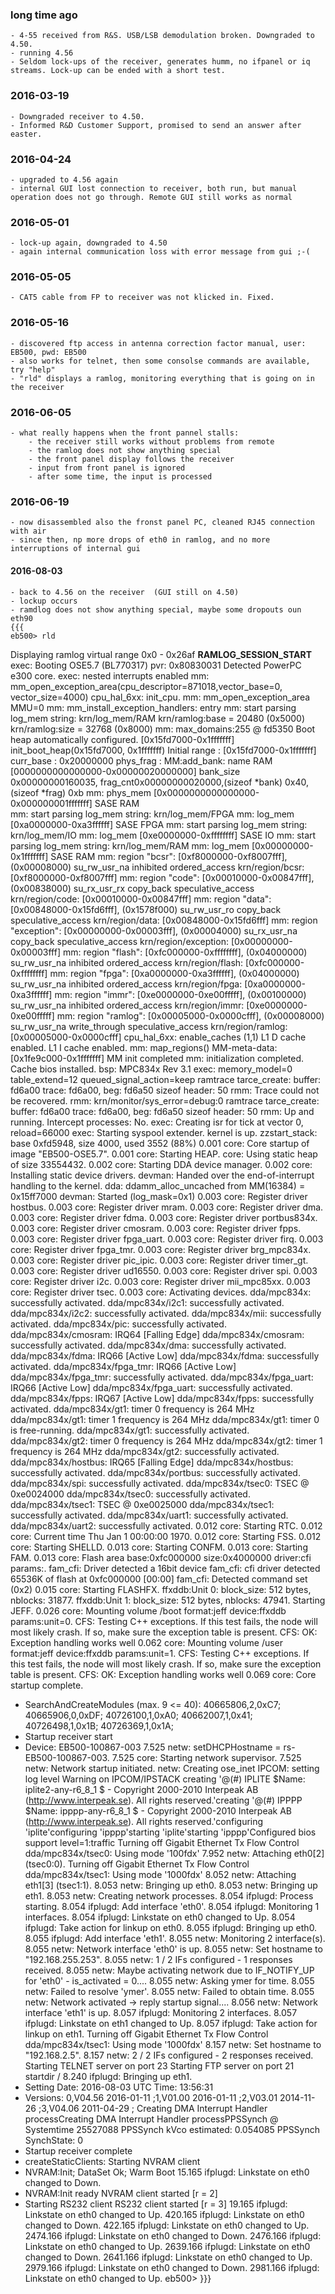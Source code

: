 ### long time ago
    - 4-55 received from R&S. USB/LSB demodulation broken. Downgraded to 4.50.
    - running 4.56 
    - Seldom lock-ups of the receiver, generates humm, no ifpanel or iq streams. Lock-up can be ended with a short test.
### 2016-03-19
    - Downgraded receiver to 4.50.
    - Informed R&D Customer Support, promised to send an answer after easter.
### 2016-04-24
    - upgraded to 4.56 again
    - internal GUI lost connection to receiver, both run, but manual operation does not go through. Remote GUI still works as normal
### 2016-05-01
    - lock-up again, downgraded to 4.50
    - again internal communication loss with error message from gui ;-(
### 2016-05-05
    - CAT5 cable from FP to receiver was not klicked in. Fixed.
### 2016-05-16
    - discovered ftp access in antenna correction factor manual, user: EB500, pwd: EB500
    - also works for telnet, then some consolse commands are available, try "help"
    - "rld" displays a ramlog, monitoring everything that is going on in the receiver
### 2016-06-05
    - what really happens when the front pannel stalls:
        - the receiver still works without problems from remote
        - the ramlog does not show anything special
        - the front panel display follows the receiver
        - input from front panel is ignored
        - after some time, the input is processed
### 2016-06-19
    - now disassembled also the fronst panel PC, cleaned RJ45 connection with air
    - since then, np more drops of eth0 in ramlog, and no more interruptions of internal gui

#### 2016-08-03
    - back to 4.56 on the receiver  (GUI still on 4.50)
    - lockup occurs
    - ramdlog does not show anything special, maybe some dropouts oun eth90
    {{{
    eb500> rld
Displaying ramlog virtual range 0x0 - 0x26af
__RAMLOG_SESSION_START__
exec: Booting OSE5.7 (BL770317)
pvr: 0x80830031
Detected PowerPC e300 core.
exec: nested interrupts enabled
mm: mm_open_exception_area(cpu_descriptor=871018,vector_base=0, vector_size=4000) 
cpu_hal_6xx: init_cpu.
mm: mm_open_exception_area MMU=0
mm: mm_install_exception_handlers: entry
mm: start parsing log_mem string: krn/log_mem/RAM
krn/ramlog:base = 20480 (0x5000)
krn/ramlog:size = 32768 (0x8000)
mm: max_domains:255 @ fd5350
Boot heap automatically configured. [0x15fd7000-0x1fffffff]
init_boot_heap(0x15fd7000, 0x1fffffff)
Initial range : [0x15fd7000-0x1fffffff]
curr_base     : 0x20000000
phys_frag     :
MM:add_bank: name RAM [0000000000000000-0x00000020000000]
   bank_size 0x00000000160035, frag_cnt0x00000000020000,(sizeof *bank) 0x40, (sizeof *frag) 0xb 
mm: phys_mem [0x0000000000000000-0x000000001fffffff] SASE RAM                             
mm: start parsing log_mem string: krn/log_mem/FPGA
mm: log_mem  [0xa0000000-0xa3ffffff]     SASE FPGA 
mm: start parsing log_mem string: krn/log_mem/IO
mm: log_mem  [0xe0000000-0xffffffff]     SASE IO 
mm: start parsing log_mem string: krn/log_mem/RAM
mm: log_mem  [0x00000000-0x1fffffff]     SASE RAM 
mm: region "bcsr": [0xf8000000-0xf8007fff], (0x00008000) su_rw_usr_na inhibited ordered_access
krn/region/bcsr: [0xf8000000-0xf8007fff]
mm: region "code": [0x00010000-0x00847fff], (0x00838000) su_rx_usr_rx copy_back speculative_access
krn/region/code: [0x00010000-0x00847fff]
mm: region "data": [0x00848000-0x15fd6fff], (0x1578f000) su_rw_usr_ro copy_back speculative_access
krn/region/data: [0x00848000-0x15fd6fff]
mm: region "exception": [0x00000000-0x00003fff], (0x00004000) su_rx_usr_na copy_back speculative_access
krn/region/exception: [0x00000000-0x00003fff]
mm: region "flash": [0xfc000000-0xffffffff], (0x04000000) su_rw_usr_na inhibited ordered_access
krn/region/flash: [0xfc000000-0xffffffff]
mm: region "fpga": [0xa0000000-0xa3ffffff], (0x04000000) su_rw_usr_na inhibited ordered_access
krn/region/fpga: [0xa0000000-0xa3ffffff]
mm: region "immr": [0xe0000000-0xe00fffff], (0x00100000) su_rw_usr_na inhibited ordered_access
krn/region/immr: [0xe0000000-0xe00fffff]
mm: region "ramlog": [0x00005000-0x0000cfff], (0x00008000) su_rw_usr_na write_through speculative_access
krn/region/ramlog: [0x00005000-0x0000cfff]
cpu_hal_6xx: enable_caches (1,1)
L1 D cache enabled.
L1 I cache enabled.
mm: map_regions()
MM-meta-data: [0x1fe9c000-0x1fffffff]
MM init completed
mm: initialization completed.
Cache bios installed.
bsp: MPC834x Rev 3.1
exec: memory_model=0 table_extend=12 queued_signal_action=keep
ramtrace tarce_create: buffer: fd6a00 trace: fd6a00, beg: fd6a50 sizeof header: 50
rmm: Trace could not be recovered.
rmm: krn/monitor/sys_error=debug:0
ramtrace tarce_create: buffer: fd6a00 trace: fd6a00, beg: fd6a50 sizeof header: 50
rmm: Up and running. Intercept processes: No.
exec: Creating isr for tick at vector 0, reload=66000
exec: Starting syspool extender.
kernel is up.
zzstart_stack: base 0xfd5948, size 4000, used 3552 (88%)
0.001 core: Core startup of image "EB500-OSE5.7".
0.001 core: Starting HEAP.
core: Using static heap of size 33554432.
0.002 core: Starting DDA device manager.
0.002 core: Installing static device drivers.
devman: Handed over the end-of-interrupt handling to the kernel.
dda: ddamm_alloc_uncached from MM(16384) = 0x15ff7000
devman: Started (log_mask=0x1)
0.003 core: Register driver hostbus.
0.003 core: Register driver mram.
0.003 core: Register driver dma.
0.003 core: Register driver fdma.
0.003 core: Register driver portbus834x.
0.003 core: Register driver cmosram.
0.003 core: Register driver fpps.
0.003 core: Register driver fpga_uart.
0.003 core: Register driver firq.
0.003 core: Register driver fpga_tmr.
0.003 core: Register driver brg_mpc834x.
0.003 core: Register driver pic_ipic.
0.003 core: Register driver timer_gt.
0.003 core: Register driver ud16550.
0.003 core: Register driver spi.
0.003 core: Register driver i2c.
0.003 core: Register driver mii_mpc85xx.
0.003 core: Register driver tsec.
0.003 core: Activating devices.
dda/mpc834x: successfully activated.
dda/mpc834x/i2c1: successfully activated.
dda/mpc834x/i2c2: successfully activated.
dda/mpc834x/mii: successfully activated.
dda/mpc834x/pic: successfully activated.
dda/mpc834x/cmosram: IRQ64 [Falling Edge]
dda/mpc834x/cmosram: successfully activated.
dda/mpc834x/dma: successfully activated.
dda/mpc834x/fdma: IRQ66 [Active Low]
dda/mpc834x/fdma: successfully activated.
dda/mpc834x/fpga_tmr: IRQ66 [Active Low]
dda/mpc834x/fpga_tmr: successfully activated.
dda/mpc834x/fpga_uart: IRQ66 [Active Low]
dda/mpc834x/fpga_uart: successfully activated.
dda/mpc834x/fpps: IRQ67 [Active Low]
dda/mpc834x/fpps: successfully activated.
dda/mpc834x/gt1: timer 0 frequency is 264 MHz
dda/mpc834x/gt1: timer 1 frequency is 264 MHz
dda/mpc834x/gt1: timer 0 is free-running.
dda/mpc834x/gt1: successfully activated.
dda/mpc834x/gt2: timer 0 frequency is 264 MHz
dda/mpc834x/gt2: timer 1 frequency is 264 MHz
dda/mpc834x/gt2: successfully activated.
dda/mpc834x/hostbus: IRQ65 [Falling Edge]
dda/mpc834x/hostbus: successfully activated.
dda/mpc834x/portbus: successfully activated.
dda/mpc834x/spi: successfully activated.
dda/mpc834x/tsec0: TSEC @ 0xe0024000
dda/mpc834x/tsec0: successfully activated.
dda/mpc834x/tsec1: TSEC @ 0xe0025000
dda/mpc834x/tsec1: successfully activated.
dda/mpc834x/uart1: successfully activated.
dda/mpc834x/uart2: successfully activated.
0.012 core: Starting RTC.
0.012 core: Current time Thu Jan  1 00:00:00 1970.
0.012 core: Starting FSS.
0.012 core: Starting SHELLD.
0.013 core: Starting CONFM.
0.013 core: Starting FAM.
0.013 core: Flash area base:0xfc000000 size:0x4000000 driver:cfi params:.
fam_cfi: Driver detected a 16bit device
fam_cfi: cfi driver detected 65536K of flash at 0xfc000000 [00:00]
fam_cfi: Detected command set (0x2)
0.015 core: Starting FLASHFX.
ffxddb:Unit 0: block_size: 512 bytes, nblocks: 31877.
ffxddb:Unit 1: block_size: 512 bytes, nblocks: 47941.
Starting JEFF.
0.026 core: Mounting volume /boot format:jeff device:ffxddb params:unit=0.
CFS: Testing C++ exceptions. If this test fails, the node will most likely crash. If so, make sure the exception table is present.
CFS: OK: Exception handling works well
0.062 core: Mounting volume /user format:jeff device:ffxddb params:unit=1.
CFS: Testing C++ exceptions. If this test fails, the node will most likely crash. If so, make sure the exception table is present.
CFS: OK: Exception handling works well
0.069 core: Core startup complete.
* SearchAndCreateModules (max. 9 <= 40): 40665806,2,0xC7; 40665906,0,0xDF; 40726100,1,0xA0; 40662007,1,0x41; 40726498,1,0x1B; 40726369,1,0x1A;
* Startup receiver start
* Device: EB500-100867-003
7.525 netw: setDHCPHostname = rs-EB500-100867-003.
7.525 core: Starting network supervisor.
7.525 netw: Network startup initiated.
netw: Creating ose_inet
IPCOM: setting log level Warning on IPCOM/IPSTACK
creating '@(#) IPLITE $Name: iplite2-any-r6_8_1 $ - Copyright 2000-2010 Interpeak AB (http://www.interpeak.se). All rights reserved.'creating '@(#) IPPPP $Name: ipppp-any-r6_8_1 $ - Copyright 2000-2010 Interpeak AB (http://www.interpeak.se). All rights reserved.'configuring 'iplite'configuring 'ipppp'starting 'iplite'starting 'ipppp'Configured bios support level=1:traffic
Turning off Gigabit Ethernet Tx Flow Control
dda/mpc834x/tsec0: Using mode '100fdx'
7.952 netw: Attaching eth0[2] (tsec0:0).
Turning off Gigabit Ethernet Tx Flow Control
dda/mpc834x/tsec1: Using mode '1000fdx'
8.052 netw: Attaching eth1[3] (tsec1:1).
8.053 netw: Bringing up eth0.
8.053 netw: Bringing up eth1.
8.053 netw: Creating network processes.
8.054 ifplugd: Process starting.
8.054 ifplugd: Add interface 'eth0'.
8.054 ifplugd: Monitoring 1 interfaces.
8.054 ifplugd: Linkstate on eth0 changed to Up.
8.054 ifplugd: Take action for linkup on eth0.
8.055 ifplugd: Bringing up eth0.
8.055 ifplugd: Add interface 'eth1'.
8.055 netw: Monitoring 2 interface(s).
8.055 netw: Network interface 'eth0' is up.
8.055 netw: Set hostname to "192.168.255.253".
8.055 netw: 1 / 2 IFs configured - 1 responses received.
8.055 netw: Maybe activating network due to IF_NOTIFY_UP for 'eth0' - is_activated = 0....
8.055 netw: Asking ymer for time.
8.055 netw: Failed to resolve 'ymer'.
8.055 netw: Failed to obtain time.
8.055 netw: Network activated -> reply startup signal....
8.056 netw: Network interface 'eth1' is up.
8.057 ifplugd: Monitoring 2 interfaces.
8.057 ifplugd: Linkstate on eth1 changed to Up.
8.057 ifplugd: Take action for linkup on eth1.
Turning off Gigabit Ethernet Tx Flow Control
dda/mpc834x/tsec1: Using mode '1000fdx'
8.157 netw: Set hostname to "192.168.2.5".
8.157 netw: 2 / 2 IFs configured - 2 responses received.
Starting TELNET server on port 23
Starting FTP server on port 21 startdir /
8.240 ifplugd: Bringing up eth1.
* Setting Date: 2016-08-03  UTC Time: 13:56:31
* Versions: 0,V04.56 2016-01-11 ;1,V01.00 2016-01-11 ;2,V03.01 2014-11-26 ;3,V04.06 2011-04-29 ;
Creating DMA Interrupt Handler processCreating DMA Interrupt Handler processPPSSynch @ Systemtime 25527088
PPSSynch kVco estimated: 0.054085
PPSSynch SynchState: 0
* Startup receiver complete
* createStaticClients:
Starting NVRAM client
* NVRAM:Init; DataSet Ok; Warm Boot
15.165 ifplugd: Linkstate on eth0 changed to Down.
* NVRAM:Init ready
NVRAM client started [r = 2]
* Starting RS232 client
RS232 client started [r = 3]
19.165 ifplugd: Linkstate on eth0 changed to Up.
420.165 ifplugd: Linkstate on eth0 changed to Down.
422.165 ifplugd: Linkstate on eth0 changed to Up.
2474.166 ifplugd: Linkstate on eth0 changed to Down.
2476.166 ifplugd: Linkstate on eth0 changed to Up.
2639.166 ifplugd: Linkstate on eth0 changed to Down.
2641.166 ifplugd: Linkstate on eth0 changed to Up.
2979.166 ifplugd: Linkstate on eth0 changed to Down.
2981.166 ifplugd: Linkstate on eth0 changed to Up.
eb500> 
}}}

    




